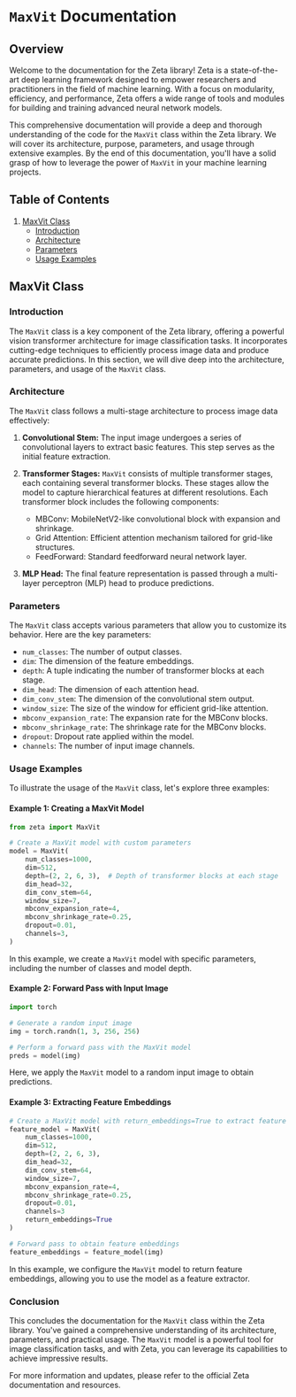 # `MaxVit` Documentation

## Overview

Welcome to the documentation for the Zeta library! Zeta is a state-of-the-art deep learning framework designed to empower researchers and practitioners in the field of machine learning. With a focus on modularity, efficiency, and performance, Zeta offers a wide range of tools and modules for building and training advanced neural network models.

This comprehensive documentation will provide a deep and thorough understanding of the code for the `MaxVit` class within the Zeta library. We will cover its architecture, purpose, parameters, and usage through extensive examples. By the end of this documentation, you'll have a solid grasp of how to leverage the power of `MaxVit` in your machine learning projects.

## Table of Contents

1. [MaxVit Class](#maxvit-class)
   - [Introduction](#introduction)
   - [Architecture](#architecture)
   - [Parameters](#parameters)
   - [Usage Examples](#usage-examples)

## MaxVit Class

### Introduction

The `MaxVit` class is a key component of the Zeta library, offering a powerful vision transformer architecture for image classification tasks. It incorporates cutting-edge techniques to efficiently process image data and produce accurate predictions. In this section, we will dive deep into the architecture, parameters, and usage of the `MaxVit` class.

### Architecture

The `MaxVit` class follows a multi-stage architecture to process image data effectively:

1. **Convolutional Stem:** The input image undergoes a series of convolutional layers to extract basic features. This step serves as the initial feature extraction.

2. **Transformer Stages:** `MaxVit` consists of multiple transformer stages, each containing several transformer blocks. These stages allow the model to capture hierarchical features at different resolutions. Each transformer block includes the following components:
   - MBConv: MobileNetV2-like convolutional block with expansion and shrinkage.
   - Grid Attention: Efficient attention mechanism tailored for grid-like structures.
   - FeedForward: Standard feedforward neural network layer.
   
3. **MLP Head:** The final feature representation is passed through a multi-layer perceptron (MLP) head to produce predictions.

### Parameters

The `MaxVit` class accepts various parameters that allow you to customize its behavior. Here are the key parameters:

- `num_classes`: The number of output classes.
- `dim`: The dimension of the feature embeddings.
- `depth`: A tuple indicating the number of transformer blocks at each stage.
- `dim_head`: The dimension of each attention head.
- `dim_conv_stem`: The dimension of the convolutional stem output.
- `window_size`: The size of the window for efficient grid-like attention.
- `mbconv_expansion_rate`: The expansion rate for the MBConv blocks.
- `mbconv_shrinkage_rate`: The shrinkage rate for the MBConv blocks.
- `dropout`: Dropout rate applied within the model.
- `channels`: The number of input image channels.

### Usage Examples

To illustrate the usage of the `MaxVit` class, let's explore three examples:

#### Example 1: Creating a MaxVit Model

```python
from zeta import MaxVit

# Create a MaxVit model with custom parameters
model = MaxVit(
    num_classes=1000,
    dim=512,
    depth=(2, 2, 6, 3),  # Depth of transformer blocks at each stage
    dim_head=32,
    dim_conv_stem=64,
    window_size=7,
    mbconv_expansion_rate=4,
    mbconv_shrinkage_rate=0.25,
    dropout=0.01,
    channels=3,
)
```

In this example, we create a `MaxVit` model with specific parameters, including the number of classes and model depth.

#### Example 2: Forward Pass with Input Image

```python
import torch

# Generate a random input image
img = torch.randn(1, 3, 256, 256)

# Perform a forward pass with the MaxVit model
preds = model(img)
```

Here, we apply the `MaxVit` model to a random input image to obtain predictions.

#### Example 3: Extracting Feature Embeddings

```python
# Create a MaxVit model with return_embeddings=True to extract feature embeddings
feature_model = MaxVit(
    num_classes=1000,
    dim=512,
    depth=(2, 2, 6, 3),
    dim_head=32,
    dim_conv_stem=64,
    window_size=7,
    mbconv_expansion_rate=4,
    mbconv_shrinkage_rate=0.25,
    dropout=0.01,
    channels=3
    return_embeddings=True
)

# Forward pass to obtain feature embeddings
feature_embeddings = feature_model(img)
```

In this example, we configure the `MaxVit` model to return feature embeddings, allowing you to use the model as a feature extractor.

### Conclusion

This concludes the documentation for the `MaxVit` class within the Zeta library. You've gained a comprehensive understanding of its architecture, parameters, and practical usage. The `MaxVit` model is a powerful tool for image classification tasks, and with Zeta, you can leverage its capabilities to achieve impressive results.

For more information and updates, please refer to the official Zeta documentation and resources.
